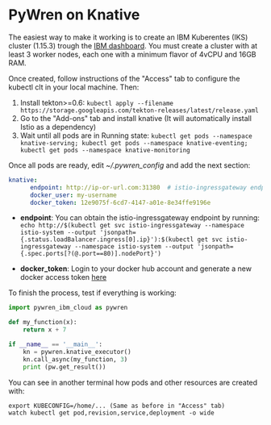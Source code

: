 # PyWren on Knative

The easiest way to make it working is to create an IBM Kuberentes (IKS) cluster (1.15.3) trough the [IBM dashboard](https://cloud.ibm.com/kubernetes/landing). You must create a cluster with at least 3 worker nodes, each one with a minimum flavor of 4vCPU and 16GB RAM.


Once created, follow instructions of the "Access" tab to configure the kubectl clt in your local machine. Then:

1. Install tekton>=0.6: `kubectl apply --filename https://storage.googleapis.com/tekton-releases/latest/release.yaml`
2. Go to the "Add-ons" tab and install knative (It will automatically install Istio as a dependency)
3. Wait until all pods are in Running state: `kubectl get pods --namespace knative-serving; kubectl get pods --namespace knative-eventing; kubectl get pods --namespace knative-monitoring`

Once all pods are ready, edit *~/.pywren_config* and add the next section:

```yaml
knative:
      endpoint: http://ip-or-url.com:31380  # istio-ingressgateway endpoint
      docker_user: my-username
      docker_token: 12e9075f-6cd7-4147-a01e-8e34ffe9196e
```

- **endpoint**: You can obtain the istio-ingressgateway endpoint by running: 
`echo http://$(kubectl get svc istio-ingressgateway --namespace istio-system --output 'jsonpath={.status.loadBalancer.ingress[0].ip}'):$(kubectl get svc istio-ingressgateway --namespace istio-system --output 'jsonpath={.spec.ports[?(@.port==80)].nodePort}')`

- **docker_token**: Login to your docker hub account and generate a new docker access token [here](https://hub.docker.com/settings/security)

To finish the process, test if everything is working:

```python
import pywren_ibm_cloud as pywren

def my_function(x):
    return x + 7

if __name__ == '__main__':
    kn = pywren.knative_executor()
    kn.call_async(my_function, 3)
    print (pw.get_result())
```

You can see in another terminal how pods and other resources are created with:

```
export KUBECONFIG=/home/... (Same as before in "Access" tab)
watch kubectl get pod,revision,service,deployment -o wide
```